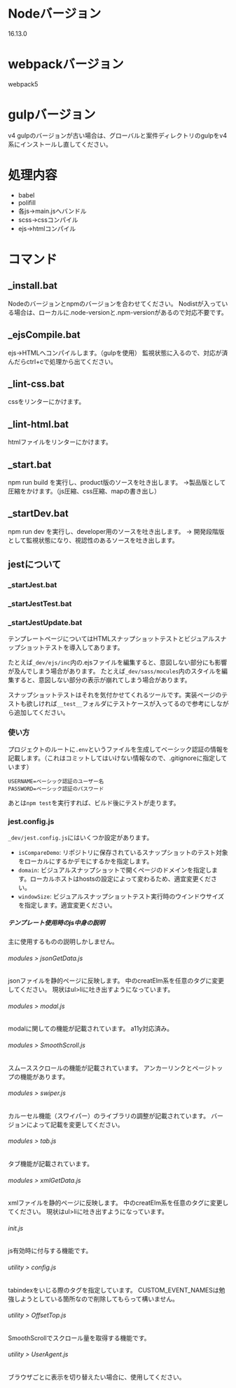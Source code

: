 # Nodeバージョン
16.13.0

# webpackバージョン
webpack5

# gulpバージョン
v4
gulpのバージョンが古い場合は、グローバルと案件ディレクトリのgulpをv4系にインストールし直してください。

# 処理内容
* babel
* polifill
* 各js→main.jsへバンドル
* scss→cssコンパイル
* ejs→htmlコンパイル

# コマンド
## _install.bat
Nodeのバージョンとnpmのバージョンを合わせてください。
Nodistが入っている場合は、ローカルに.node-versionと.npm-versionがあるので対応不要です。

## _ejsCompile.bat
ejs→HTMLへコンパイルします。（gulpを使用）
監視状態に入るので、対応が済んだらctrl+cで処理から出てください。

## _lint-css.bat
cssをリンターにかけます。

## _lint-html.bat
htmlファイルをリンターにかけます。

## _start.bat
npm run build を実行し、product版のソースを吐き出します。
→製品版として圧縮をかけます。（js圧縮、css圧縮、mapの書き出し）

## _startDev.bat
npm run dev を実行し、developer用のソースを吐き出します。
→ 開発段階版として監視状態になり、視認性のあるソースを吐き出します。


## jestについて
### _startJest.bat
### _startJestTest.bat
### _startJestUpdate.bat

テンプレートページについてはHTMLスナップショットテストとビジュアルスナップショットテストを導入してあります。

たとえば`_dev/ejs/inc`内の.ejsファイルを編集すると、意図しない部分にも影響が及んでしまう場合があります。
たとえば`_dev/sass/mocules`内のスタイルを編集すると、意図しない部分の表示が崩れてしまう場合があります。

スナップショットテストはそれを気付かせてくれるツールです。実装ページのテストも欲しければ`__test__`フォルダにテストケースが入ってるので参考にしながら追加してください。

### 使い方

プロジェクトのルートに`.env`というファイルを生成してベーシック認証の情報を記載します。（これはコミットしてはいけない情報なので、.gitignoreに指定しています）

```env
USERNAME=ベーシック認証のユーザー名
PASSWORD=ベーシック認証のパスワード
```

あとは`npm test`を実行すれば、ビルド後にテストが走ります。

### jest.config.js

`_dev/jest.config.js`にはいくつか設定があります。

*   `isCompareDemo`: リポジトリに保存されているスナップショットのテスト対象をローカルにするかデモにするかを指定します。
*   `domain`: ビジュアルスナップショットで開くページのドメインを指定します。ローカルホストはhostsの設定によって変わるため、適宜変更ください。
*   `windowSize`: ビジュアルスナップショットテスト実行時のウインドウサイズを指定します。適宜変更ください。

##### テンプレート使用時のjs中身の説明
主に使用するものの説明しかしません。

###### modules > jsonGetData.js
jsonファイルを静的ページに反映します。
中のcreatElm系を任意のタグに変更してください。
現状はul>liに吐き出すようになっています。

###### modules > modal.js
modalに関しての機能が記載されています。
a11y対応済み。

###### modules > SmoothScroll.js
スムーススクロールの機能が記載されています。
アンカーリンクとページトップの機能があります。

###### modules > swiper.js
カルーセル機能（スワイパー）のライブラリの調整が記載されています。
バージョンによって記載を変更してください。

###### modules > tab.js
タブ機能が記載されています。

###### modules > xmlGetData.js
xmlファイルを静的ページに反映します。
中のcreatElm系を任意のタグに変更してください。
現状はul>liに吐き出すようになっています。

###### init.js
js有効時に付与する機能です。

###### utility > config.js
tabindexをいじる際のタグを指定しています。
CUSTOM_EVENT_NAMESは勉強しようとしている箇所なので削除してもらって構いません。

###### utility > OffsetTop.js
SmoothScrollでスクロール量を取得する機能です。

###### utility > UserAgent.js
ブラウザごとに表示を切り替えたい場合に、使用してください。
